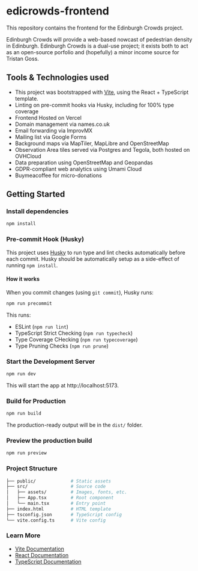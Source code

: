 # edicrowds-frontend
This repository contains the frontend for the Edinburgh Crowds project.

Edinburgh Crowds will provide a web-based nowcast of pedestrian density in Edinburgh.
Edinburgh Crowds is a dual-use project; it exists both to act as an open-source porfolio and (hopefully) a minor income source for Tristan Goss.

## Tools & Technologies used

- This project was bootstrapped with [Vite](https://vitejs.dev/), using the React + TypeScript template.
- Linting on pre-commit hooks via Husky, including for 100% type coverage
- Frontend Hosted on Vercel
- Domain management via names.co.uk
- Email forwarding via ImprovMX
- Mailing list via Google Forms
- Background maps via MapTiler, MapLibre and OpenStreetMap
- Observation Area tiles served via Postgres and Tegola, both hosted on OVHCloud
- Data preparation using OpenStreetMap and Geopandas
- GDPR-compliant web analytics using Umami Cloud
- Buymeacoffee for micro-donations

## Getting Started

### Install dependencies
```bash
npm install
```

### Pre-commit Hook (Husky)
This project uses [Husky](https://typicode.github.io/husky) to run type and lint checks automatically before each commit. Husky should be automatically setup as a side-effect of running `npm install`.

#### How it works
When you commit changes (using `git commit`), Husky runs:

```bash
npm run precommit
```
This runs:
- ESLint (`npm run lint`)
- TypeScript Strict Checking (`npm run typecheck`)
- Type Coverage CHecking (`npm run typecoverage`)
- Type Pruning Checks (`npm run prune`)

### Start the Development Server
```bash
npm run dev
```
This will start the app at http://localhost:5173.

### Build for Production
```bash
npm run build
```
The production-ready output will be in the `dist/` folder.

### Preview the production build
```bash
npm run preview
```

### Project Structure
```bash
├── public/             # Static assets
├── src/                # Source code
│   ├── assets/         # Images, fonts, etc.
│   ├── App.tsx         # Root component
│   └── main.tsx        # Entry point
├── index.html          # HTML template
├── tsconfig.json       # TypeScript config
└── vite.config.ts      # Vite config
```

### Learn More
- [Vite Documentation](https://vitejs.dev/)
- [React Documentation](https://react.dev/)
- [TypeScript Documentation](https://www.typescriptlang.org/)
